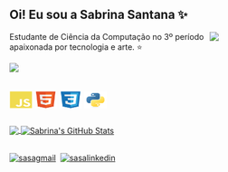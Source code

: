 ## Oi! Eu sou a Sabrina Santana ✨

<img align='right' src='https://i.pinimg.com/originals/12/fd/c9/12fdc91aa277a13aa37340f4fcd53005.gif' width="150">
 
Estudante de Ciência da Computação no 3º período apaixonada por tecnologia e arte. ⭐

![](https://camo.githubusercontent.com/992babdffd8c74a1502de375fbdf7e4d54773242/68747470733a2f2f6d656469612e67697068792e636f6d2f6d656469612f53576f536b4e36447854737a71494b4571762f67697068792e676966)

<div style="display: inline_block"><br>
  <img align="center" alt="Sasa-Js" height="30" width="40" src="https://raw.githubusercontent.com/devicons/devicon/master/icons/javascript/javascript-plain.svg">
  <img align="center" alt="Sasa-HTML" height="30" width="40" src="https://raw.githubusercontent.com/devicons/devicon/master/icons/html5/html5-original.svg">
  <img align="center" alt="Sasa-CSS" height="30" width="40" src="https://raw.githubusercontent.com/devicons/devicon/master/icons/css3/css3-original.svg">
  <img align="center" alt="Sasa-Python" height="30" width="40" src="https://raw.githubusercontent.com/devicons/devicon/master/icons/python/python-original.svg">
</div>

##

<a href="https://github.com/SabrinaWWLL/SabrinaWWLL">
  <img align="center" src="https://github-readme-stats.vercel.app/api/top-langs/?username=SabrinaWWLL&hide=java,html,tex&title_color=ffffff&text_color=6a91e4&icon_color=fce490&bg_color=11141e&langs_count=3" />
</a>

<a href="https://github.com/SabrinaWWLL/SabrinaWWLL">
  <img align="center" src="https://github-readme-stats.vercel.app/api?username=SabrinaWWLL&show_icons=true&line_height=27&count_private=true&title_color=ffffff&text_color=6a91e4&icon_color=fce490&bg_color=11141e" alt="Sabrina's GitHub Stats" />
</a>

##

<div> 
  <a href = "mailto:sabrina.ssllsantana@gmail.com"><img align="center" src="https://cdn.jsdelivr.net/npm/simple-icons@3.0.1/icons/gmail.svg" alt="sasagmail" height="30" width="30" /></a>&nbsp;
  <a href= "https://www.linkedin.com/in/sabrina-santana-b2b5052b3" target="blank"><img align="center" src="https://cdn.jsdelivr.net/npm/simple-icons@3.0.1/icons/linkedin.svg" alt="sasalinkedin" height="30" width="30" /></a>&nbsp;
</div>
